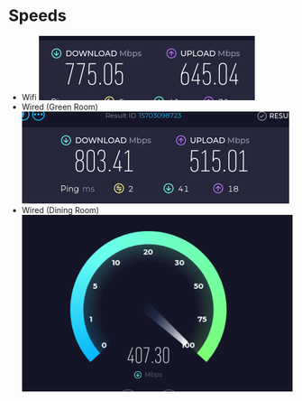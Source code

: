 # Speeds
* Wifi
![image.png](../assets/image_1704246449687_0.png)
* Wired (Green Room)
![image.png](../assets/image_1704247080351_0.png) 
* Wired (Dining Room)
![image.png](../assets/image_1704246871189_0.png)